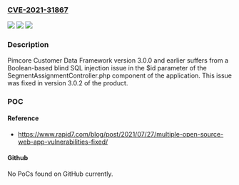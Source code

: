 ### [CVE-2021-31867](https://cve.mitre.org/cgi-bin/cvename.cgi?name=CVE-2021-31867)
![](https://img.shields.io/static/v1?label=Product&message=Pimcore%20Customer%20Data%20Framework&color=blue)
![](https://img.shields.io/static/v1?label=Version&message=3.0.0%3C%3D%203.0.0%20&color=brighgreen)
![](https://img.shields.io/static/v1?label=Vulnerability&message=CWE-89%20SQL%20Injection&color=brighgreen)

### Description

Pimcore Customer Data Framework version 3.0.0 and earlier suffers from a Boolean-based blind SQL injection issue in the $id parameter of the SegmentAssignmentController.php component of the application. This issue was fixed in version 3.0.2 of the product.

### POC

#### Reference
- https://www.rapid7.com/blog/post/2021/07/27/multiple-open-source-web-app-vulnerabilities-fixed/

#### Github
No PoCs found on GitHub currently.

